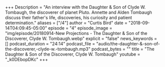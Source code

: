 +++
Description = "An interview with the Daughter & Son of Clyde W. Tombaugh, the discoverer of planet Pluto. Annette and Alden Tombaugh discuss their father's life, discoveries, his curiosity and patient determination."
aliases = ["/4"]
author = "Curtis Bird"
date = "2018-09-14T04:09:45-05:00"
episode = "4"
episode_image = "img/episode/20180914-New Projections - The Daughter & Son of the Discoverer, Clyde W. Tombaugh.webp"
explicit = "false"
news_keywords = []
podcast_duration = "24:14"
podcast_file = "audio/the-daughter-&-son-of-the-discoverer,-clyde-w.-tombaugh.mp3"
podcast_bytes = ""
title = "The Daughter & Son of the Discoverer, Clyde W. Tombaugh"
youtube = "_k0DEbopDKc"
+++
